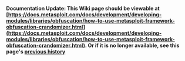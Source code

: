 <!-- Maintainers:  Please do not modify this file directly, create a pull request instead -->

**Documentation Update: This Wiki page should be viewable at [https://docs.metasploit.com/docs/development/developing-modules/libraries/obfuscation/how-to-use-metasploit-framework-obfuscation-crandomizer.html](https://docs.metasploit.com/docs/development/developing-modules/libraries/obfuscation/how-to-use-metasploit-framework-obfuscation-crandomizer.html). Or if it is no longer available, see this page's [previous history](./_history)**

